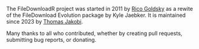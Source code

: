 The FileDownloadR project was started in 2011 by [Rico
Goldsky](https://github.com/goldsky) as a rewite of the FileDownload Evolution
package by Kyle Jaebker. It is maintained since 2023 by [Thomas
Jakobi](https://github.com/jako).

Many thanks to all who contributed, whether by creating pull requests,
submitting bug reports, or donating.
